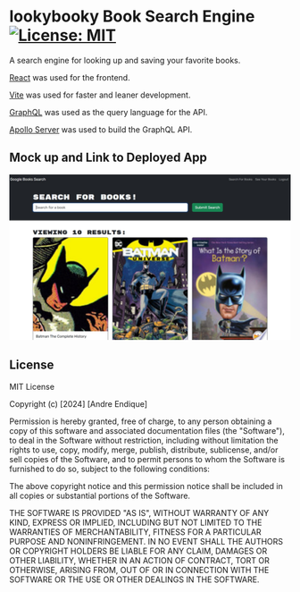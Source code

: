 # lookybooky Book Search Engine [![License: MIT](https://img.shields.io/badge/License-MIT-yellow?style=flat-square&link=https%3A%2F%2Fopensource.org%2Flicense%2Fmit%2F)](https://opensource.org/license/mit/)

A search engine for looking up and saving your favorite books.

[React](https://react.dev/) was used for the frontend.

[Vite](https://vitejs.dev/) was used for faster and leaner development.

[GraphQL](https://graphql.org/) was used as the query language for the API.

[Apollo Server](https://www.npmjs.com/package/apollo-server) was used to build the GraphQL API.

## Mock up and Link to Deployed App

[![screenshot of book search engine website](./client/src/assets/lookybooky%20mockup.jpg)](https://lookybooky-e31378cc0a42.herokuapp.com/) 

## License

MIT License

Copyright (c) [2024] [Andre Endique]

Permission is hereby granted, free of charge, to any person obtaining a copy
of this software and associated documentation files (the "Software"), to deal
in the Software without restriction, including without limitation the rights
to use, copy, modify, merge, publish, distribute, sublicense, and/or sell
copies of the Software, and to permit persons to whom the Software is
furnished to do so, subject to the following conditions:

The above copyright notice and this permission notice shall be included in all
copies or substantial portions of the Software.

THE SOFTWARE IS PROVIDED "AS IS", WITHOUT WARRANTY OF ANY KIND, EXPRESS OR
IMPLIED, INCLUDING BUT NOT LIMITED TO THE WARRANTIES OF MERCHANTABILITY,
FITNESS FOR A PARTICULAR PURPOSE AND NONINFRINGEMENT. IN NO EVENT SHALL THE
AUTHORS OR COPYRIGHT HOLDERS BE LIABLE FOR ANY CLAIM, DAMAGES OR OTHER
LIABILITY, WHETHER IN AN ACTION OF CONTRACT, TORT OR OTHERWISE, ARISING FROM,
OUT OF OR IN CONNECTION WITH THE SOFTWARE OR THE USE OR OTHER DEALINGS IN THE
SOFTWARE.